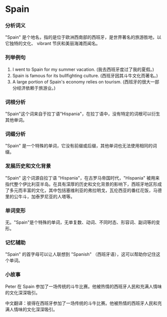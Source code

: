 # Spain

### 分析词义

  

"Spain" 是个地名，指的是位于欧洲西南部的西班牙，是世界著名的旅游胜地，以它独特的文化、 vibrant 节庆和美丽海滩而闻名。

  

### 列举例句

  

1.  I went to Spain for my summer vacation. (我去西班牙度过了我的夏假。)
2.  Spain is famous for its bullfighting culture. (西班牙因其斗牛文化而著名。)
3.  A large portion of Spain's economy relies on tourism. (西班牙的很大一部分经济依赖于旅游业。)

  

### 词根分析

  

"Spain"这个词来自于拉丁语"Hispania"，在拉丁语中，没有特定的词根可以衍生其他单词。

  

### 词缀分析

  

"Spain" 是一个特殊的单词，它没有前缀或后缀，其他单词也无法使用相同的词缀。

  

### 发展历史和文化背景

  

"Spain" 这个词源自拉丁语 "Hispania"，在古罗马帝国时代，"Hispania" 被用来指代整个伊比利亚半岛。在具有深厚的历史和文化背景的影响下，西班牙地区形成了多元而丰富的文化，其中包括塞维利亚的弗拉明戈，瓦伦西亚的番红花饭，马德里的公牛斗，加泰罗尼亚的人塔等。

  

### 单词变形

  

无。"Spain"是个特殊的单词，无单复数、动词、不同时态、形容词、副词等的变形。

  

### 记忆辅助

  

"Spain" 的首字母可以让人联想到 "Spanish" （西班牙语），这可以帮助你记住这个单词。

  

### 小故事

  

Peter 在 Spain 参加了一场传统的斗牛比赛。他被热情的西班牙人民和充满人情味的文化深深吸引。

  

中文翻译：彼得在西班牙参加了一场传统的斗牛比赛。他被热情的西班牙人民和充满人情味的文化深深吸引。
